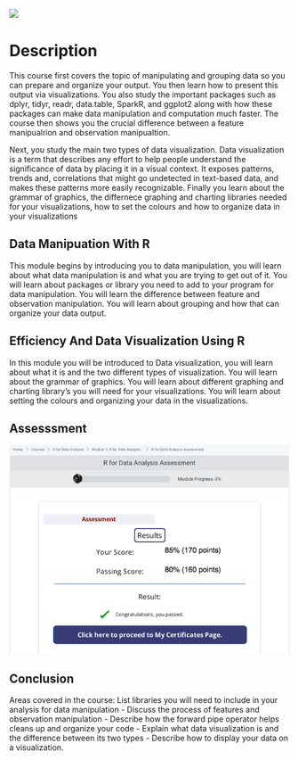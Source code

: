 ![](image/data.png)

# Description
This course first covers the topic of manipulating and grouping data so you can prepare and organize your output. You then learn how to present this output via visualizations. You also study the important packages such as dplyr, tidyr, readr, data.table, SparkR, and ggplot2 along with how these packages can make data manipulation and computation much faster. The course then shows you the crucial difference between a feature manipualrion and observation manipualtion.

Next, you study the main two types of data visualization. Data visualization is a term that describes any effort to help people understand the significance of data by placing it in a visual context. It exposes patterns, trends and, correlations that might go undetected in text-based data, and makes these patterns more easily recognizable. Finally you learn about the grammar of graphics, the differnece graphing and charting libraries needed for your visualizations, how to set the colours and how to organize data in your visualizations

## Data Manipuation With R
This module begins by introducing you to data manipulation, you will learn about what data manipulation is and what you are trying to get out of it. You will learn about packages or library you need to add to your program for data manipulation. You will learn the difference between feature and observation manipulation. You will learn about grouping and how that can organize your data output.

## Efficiency And Data Visualization Using R
In this module you will be introduced to Data visualization, you will learn about what it is and the two different types of visualization. You will learn about the grammar of graphics. You will learn about different graphing and charting library’s you will need for your visualizations. You will learn about setting the colours and organizing your data in the visualizations.

## Assesssment
![](image/Results.png)

## Conclusion
Areas covered in the course: List libraries you will need to include in your analysis for data manipulation - Discuss the process of features and observation manipulation - Describe how the forward pipe operator helps cleans up and organize your code - Explain what data visualization is and the difference between its two types - Describe how to display your data on a visualization.
